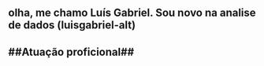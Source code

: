 ## olha, me chamo Luís Gabriel. Sou novo na analise de dados (luisgabriel-alt)

##Atuação proficional## 
- 

